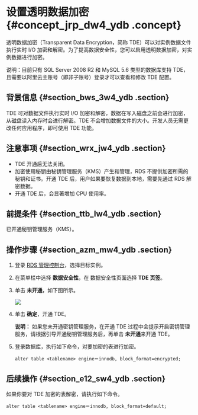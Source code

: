 # 设置透明数据加密 {#concept_jrp_dw4_ydb .concept}

透明数据加密（Transparent Data Encryption，简称 TDE）可以对实例数据文件执行实时 I/O 加密和解密。为了提高数据安全性，您可以启用透明数据加密，对实例数据进行加密。

说明：目前只有 SQL Server 2008 R2 和 MySQL 5.6 类型的数据库支持 TDE，且需要以阿里云主账号（即非子账号）登录才可以查看和修改 TDE 配置。

## 背景信息 {#section_bws_3w4_ydb .section}

TDE 可对数据文件执行实时 I/O 加密和解密，数据在写入磁盘之前会进行加密，从磁盘读入内存时会进行解密。TDE 不会增加数据文件的大小。开发人员无需更改任何应用程序，即可使用 TDE 功能。

## 注意事项 {#section_wrx_jw4_ydb .section}

-   TDE 开通后无法关闭。
-   加密使用秘钥由秘钥管理服务（KMS）产生和管理，RDS 不提供加密所需的秘钥和证书。开通 TDE 后，用户如果要恢复数据到本地，需要先通过 RDS 解密数据。
-   开通 TDE 后，会显著增加 CPU 使用率。

## 前提条件 {#section_ttb_lw4_ydb .section}

已开通秘钥管理服务（KMS）。

## 操作步骤 {#section_azm_mw4_ydb .section}

1.  登录 [RDS 管理控制台](https://rds.console.aliyun.com/)，选择目标实例。
2.  在菜单栏中选择 **数据安全性**，在 数据安全性页面选择 **TDE 页签**。
3.  单击 **未开通**，如下图所示。

    ![](http://static-aliyun-doc.oss-cn-hangzhou.aliyuncs.com/assets/img/7950/4151_zh-CN.png)

4.  单击 **确定**，开通 TDE。

    **说明：** 如果您未开通密钥管理服务，在开通 TDE 过程中会提示开启密钥管理服务，请根据引导开通秘钥管理服务后，再单击 **未开通**来开通 TDE。

5.  登录数据库，执行如下命令，对要加密的表进行加密。

    ```
    alter table <tablename> engine＝innodb, block_format=encrypted;
    ```


## 后续操作 {#section_e12_sw4_ydb .section}

如果你要对 TDE 加密的表解密，请执行如下命令。

```
alter table <tablename> engine＝innodb, block_format=default;
```

